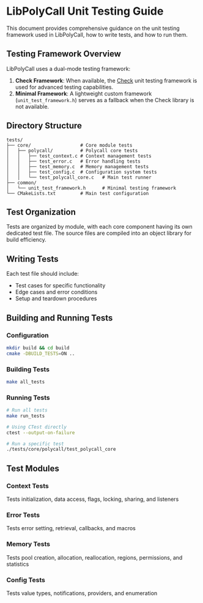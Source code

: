 # LibPolyCall Unit Testing Guide

This document provides comprehensive guidance on the unit testing framework used in LibPolyCall, how to write tests, and how to run them.

## Testing Framework Overview

LibPolyCall uses a dual-mode testing framework:

1. **Check Framework**: When available, the [Check](https://libcheck.github.io/check/) unit testing framework is used for advanced testing capabilities.
2. **Minimal Framework**: A lightweight custom framework (`unit_test_framework.h`) serves as a fallback when the Check library is not available.

## Directory Structure

```
tests/
├── core/                  # Core module tests
│   ├── polycall/          # Polycall core tests
│   │   ├── test_context.c # Context management tests
│   │   ├── test_error.c   # Error handling tests
│   │   ├── test_memory.c  # Memory management tests
│   │   ├── test_config.c  # Configuration system tests
│   │   └── test_polycall_core.c   # Main test runner
├── common/
│   └── unit_test_framework.h      # Minimal testing framework
└── CMakeLists.txt         # Main test configuration
```

## Test Organization

Tests are organized by module, with each core component having its own dedicated test file. The source files are compiled into an object library for build efficiency.

## Writing Tests

Each test file should include:
- Test cases for specific functionality
- Edge cases and error conditions
- Setup and teardown procedures

## Building and Running Tests

### Configuration
```bash
mkdir build && cd build
cmake -DBUILD_TESTS=ON ..
```

### Building Tests
```bash
make all_tests
```

### Running Tests
```bash
# Run all tests
make run_tests

# Using CTest directly
ctest --output-on-failure

# Run a specific test
./tests/core/polycall/test_polycall_core
```

## Test Modules

### Context Tests
Tests initialization, data access, flags, locking, sharing, and listeners

### Error Tests
Tests error setting, retrieval, callbacks, and macros

### Memory Tests
Tests pool creation, allocation, reallocation, regions, permissions, and statistics

### Config Tests
Tests value types, notifications, providers, and enumeration

